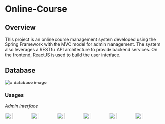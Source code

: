 # Online-Course

## Overview
This project is an online course management system developed using the Spring Framework with the MVC model for admin management. The system also leverages a RESTful API architecture to provide backend services. On the frontend, ReactJS is used to build the user interface.

## Database
![a database image](images/online-course-database.png)


### Usages

_Admin interface_

<div style="display: flex; justify-content: space-between;">
  <img src="./images/loginAdmin.png" width="30%">
  <img src="./images/homepage.png" width="30%">
  <img src="./images/parkingSpotsList.png" width="30%">
  <img src="./images/bookingInfo.png" width="30%">
  <img src="./images/userList.png" width="30%">
  <img src="./images/userInfo.png" width="30%">
</div>
